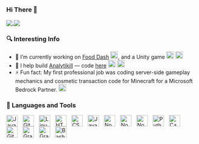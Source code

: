 ### Hi There 👋

<a href="https://github.com/anuraghazra/github-readme-stats">
  <img align="center" src="https://github-readme-stats.vercel.app/api?username=ethsmith&show_icons=true&count_private=true&theme=tokyonight" />
</a>
<!--![Ethan's Github Stats](https://github-readme-stats.vercel.app/api?username=ethsmith&show_icons=true&count_private=true)-->
<a href="https://github.com/anuraghazra/convoychat">
  <img align="center" src="https://github-readme-stats.vercel.app/api/top-langs/?username=ethsmith&layout=compact&theme=tokyonight" />
</a>

### 🔍 Interesting Info
- 🔭 I’m currently working on [Food Dash](https://github.com/ethsmith/food-dash) <img src="https://cdn.jsdelivr.net/gh/devicons/devicon/icons/java/java-original.svg" width="20px" />, and a Unity game <img src="https://cdn.jsdelivr.net/gh/devicons/devicon/icons/unity/unity-original.svg" width="20px" /> <img src="https://cdn.jsdelivr.net/gh/devicons/devicon/icons/csharp/csharp-original.svg" width="20px" />
- 👯 I help build [Analytikill](https://analytikill.com) — code [here](https://github.com/darkstars31/csc-stat-viewer) <img src="https://cdn.jsdelivr.net/gh/devicons/devicon/icons/react/react-original.svg" width="20px" /> <img src="https://cdn.jsdelivr.net/gh/devicons/devicon/icons/typescript/typescript-original.svg" width="20px" />
- ⚡ Fun fact: My first professional job was coding server-side gameplay mechanics and cosmetic transaction code for Minecraft for a Microsoft Bedrock Partner. <img src="https://cdn.jsdelivr.net/gh/devicons/devicon/icons/java/java-original.svg" width="20px" />

### 🧰 Languages and Tools

<img align="left" alt="Java" width="30px" style="padding-right:10px;" src="https://cdn.jsdelivr.net/gh/devicons/devicon/icons/java/java-original.svg"/>
<img align="left" alt="Git" width="30px" style="padding-right:10px;" src="https://cdn.jsdelivr.net/gh/devicons/devicon/icons/git/git-original.svg" />
<img align="left" alt="Linux" width="30px" style="padding-right:10px;" src="https://cdn.jsdelivr.net/gh/devicons/devicon/icons/linux/linux-original.svg" />
<img align="left" alt="HTML" width="30px" style="padding-right:10px;" src="https://cdn.jsdelivr.net/gh/devicons/devicon/icons/html5/html5-plain.svg" />
<img align="left" alt="CSS" width="30px" style="padding-right:10px;" src="https://cdn.jsdelivr.net/gh/devicons/devicon/icons/css3/css3-plain.svg" />
<img align="left" alt="JavaScript" width="30px" style="padding-right:10px;" src="https://cdn.jsdelivr.net/gh/devicons/devicon/icons/javascript/javascript-plain.svg" />
<img align="left" alt="NodeJS" width="30px" style="padding-right:10px;" src="https://cdn.jsdelivr.net/gh/devicons/devicon/icons/nodejs/nodejs-original.svg" />
<img align="left" alt="NodeJS" width="30px" style="padding-right:10px;" src="https://cdn.jsdelivr.net/gh/devicons/devicon/icons/typescript/typescript-original.svg" />
<img align="left" alt="NodeJS" width="30px" style="padding-right:10px;" src="https://cdn.jsdelivr.net/gh/devicons/devicon/icons/react/react-original.svg" />
<img align="left" alt="Python" width="30px" style="padding-right:10px;" src="https://cdn.jsdelivr.net/gh/devicons/devicon/icons/python/python-plain.svg" />
<img align="left" alt="C++" width="30px" style="padding-right:10px;" src="https://cdn.jsdelivr.net/gh/devicons/devicon/icons/cplusplus/cplusplus-line.svg" />
<img align="left" alt="GitHub" width="30px" style="padding-right:10px;" src="https://cdn.jsdelivr.net/gh/devicons/devicon/icons/github/github-original.svg" />
<img align="left" alt="Gradle" width="30px" style="padding-right:10px;" src="https://cdn.jsdelivr.net/gh/devicons/devicon/icons/gradle/gradle-original.svg" />
<img align="left" alt="Gradle" width="30px" style="padding-right:10px;" src="https://cdn.jsdelivr.net/gh/devicons/devicon/icons/maven/maven-original.svg" />
<img align="left" alt="Bash" width="30px" style="padding-right:10px;" src="https://cdn.jsdelivr.net/gh/devicons/devicon/icons/bash/bash-original.svg" />

<!--
**ethsmith/ethsmith** is a ✨ _special_ ✨ repository because its `README.md` (this file) appears on your GitHub profile.

Here are some ideas to get you started:
--->
